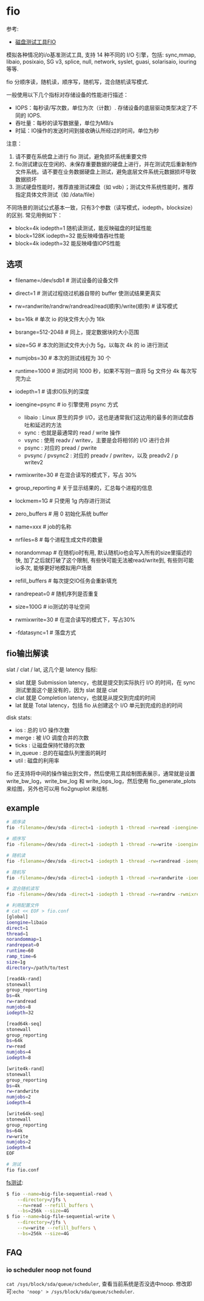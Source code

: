 # fio
参考:
- [磁盘测试工具FIO](https://www.cnblogs.com/klb561/p/11939355.html)

模拟各种情况的i/o基准测试工具, 支持 14 种不同的 I/O 引擎，包括: sync,mmap, libaio, posixaio, SG v3, splice, null, network, syslet, guasi, solarisaio, iouring 等等.

fio 分顺序读，随机读，顺序写，随机写，混合随机读写模式.

一般使用以下几个指标对存储设备的性能进行描述：
- IOPS：每秒读/写次数，单位为次（计数）. 存储设备的底层驱动类型决定了不同的 IOPS.
- 吞吐量：每秒的读写数据量，单位为MB/s
- 时延：IO操作的发送时间到接收确认所经过的时间，单位为秒

注意：
1. 请不要在系统盘上进行 fio 测试，避免损坏系统重要文件
2. fio测试建议在空闲的、未保存重要数据的硬盘上进行，并在测试完后重新制作文件系统。请不要在业务数据硬盘上测试，避免底层文件系统元数据损坏导致数据损坏
2. 测试硬盘性能时，推荐直接测试裸盘（如 vdb）；测试文件系统性能时，推荐指定具体文件测试（如 /data/file）

不同场景的测试公式基本一致，只有3个参数（读写模式，iodepth，blocksize）的区别. 常见用例如下：
- block=4k iodepth=1 随机读测试，能反映磁盘的时延性能
- block=128K iodepth=32 能反映峰值吞吐性能
- block=4k iodepth=32 能反映峰值IOPS性能

## 选项
- filename=/dev/sdb1   # 测试设备的设备文件
- direct=1             # 测试过程绕过机器自带的 buffer 使测试结果更真实
- rw=randwrite/randrw/randread/read(顺序)/write(顺序)  # 读写模式
- bs=16k               # 单次 io 的块文件大小为 16k
- bsrange=512-2048     # 同上，提定数据块的大小范围
- size=5G              # 本次的测试文件大小为 5g，以每次 4k 的 io 进行测试
- numjobs=30           # 本次的测试线程为 30 个
- runtime=1000         # 测试时间 1000 秒，如果不写则一直将 5g 文件分 4k 每次写完为止
- iodepth=1            # 请求IO队列的深度
- ioengine=psync       # io 引擎使用 psync 方式

    - libaio : Linux 原生的异步 I/O，这也是通常我们这边用的最多的测试盘吞吐和延迟的方法
    - sync : 也就是最通常的 read / write 操作
    - vsync : 使用 readv / writev，主要是会将相邻的 I/O 进行合并
    - psync : 对应的 pread / pwrite
    - pvsync / pvsync2 : 对应的 preadv / pwritev，以及 preadv2 / p writev2
- rwmixwrite=30        # 在混合读写的模式下，写占 30%
- group_reporting      # 关于显示结果的，汇总每个进程的信息
- lockmem=1G           # 只使用 1g 内存进行测试
- zero_buffers         # 用 0 初始化系统 buffer
- name=xxx             # job的名称
- nrfiles=8            # 每个进程生成文件的数量
- norandommap          # 在随机io时有用, 默认随机io也会写入所有的size里描述的快, 加了之后就打破了这个限制, 有些快可能无法被read/write到, 有些则可能io多次, 能够更好地模拟用户场景
- refill_buffers       # 每次提交IO任务会重新填充
- randrepeat=0         # 随机序列是否重复
- size=100G            # io测试的寻址空间
- rwmixwrite=30        # 在混合读写的模式下，写占30%
- -fdatasync=1         # 落盘方式

## fio输出解读
slat / clat / lat, 这几个是 latency 指标:
- slat 就是 Submission latency，也就是提交到实际执行 I/O 的时间，在 sync 测试里面这个是没有的，因为 slat 就是 clat
- clat 就是 Completion latency，也就是从提交到完成的时间
- lat 就是 Total latency，包括 fio 从创建这个 I/O 单元到完成的总的时间

disk stats:
- ios : 总的 I/O 操作次数
- merge : 被 I/O 调度合并的次数
- ticks : 让磁盘保持忙碌的次数
- in_queue : 总的在磁盘队列里面的耗时
- util : 磁盘的利用率

fio 还支持将中间的操作输出到文件，然后使用工具绘制图表展示，通常就是设置 write_bw_log，write_bw_log 和 write_iops_log，然后使用 fio_generate_plots 来绘图，另外也可以用 fio2gnuplot 来绘制.

## example
```bash
# 顺序读
fio -filename=/dev/sda -direct=1 -iodepth 1 -thread -rw=read -ioengine=psync -bs=16k -size=200G -numjobs=30 -runtime=1000 -group_reporting -name=mytest

# 顺序写
fio -filename=/dev/sda -direct=1 -iodepth 1 -thread -rw=write -ioengine=psync -bs=16k -size=200G -numjobs=30 -runtime=1000 -group_reporting -name=mytest

# 随机读
fio -filename=/dev/sda -direct=1 -iodepth 1 -thread -rw=randread -ioengine=psync -bs=16k -size=200G -numjobs=30 -runtime=1000 -group_reporting -name=mytest

# 随机写
fio -filename=/dev/sda -direct=1 -iodepth 1 -thread -rw=randwrite -ioengine=psync -bs=16k -size=200G -numjobs=30 -runtime=1000 -group_reporting -name=mytest

# 混合随机读写
fio -filename=/dev/sda -direct=1 -iodepth 1 -thread -rw=randrw -rwmixread=70 -ioengine=psync -bs=16k -size=200G -numjobs=30 -runtime=100 -group_reporting -name=mytest -ioscheduler=noop

# 利用配置文件
# cat << EOF > fio.conf
[global]
ioengine=libaio
direct=1
thread=1
norandommap=1
randrepeat=0
runtime=60
ramp_time=6
size=1g
directory=/path/to/test

[read4k-rand]
stonewall
group_reporting
bs=4k
rw=randread
numjobs=8
iodepth=32

[read64k-seq]
stonewall
group_reporting
bs=64k
rw=read
numjobs=4
iodepth=8

[write4k-rand]
stonewall
group_reporting
bs=4k
rw=randwrite
numjobs=2
iodepth=4

[write64k-seq]
stonewall
group_reporting
bs=64k
rw=write
numjobs=2
iodepth=4
EOF

# 测试
fio fio.conf
```

[fs测试](https://juicefs.com/docs/zh/cloud/single_node_benchmark):
```bash
$ fio --name=big-file-sequential-read \
    --directory=/jfs \
    --rw=read --refill_buffers \
    --bs=256k --size=4G
$ fio --name=big-file-sequential-write \
    --directory=/jfs \
    --rw=write --refill_buffers \
    --bs=256k --size=4G
```

## FAQ
### io scheduler noop not found
`cat /sys/block/sda/queue/scheduler`, 查看当前系统是否没选中noop. 修改即可:`echo 'noop' > /sys/block/sda/queue/scheduler`.